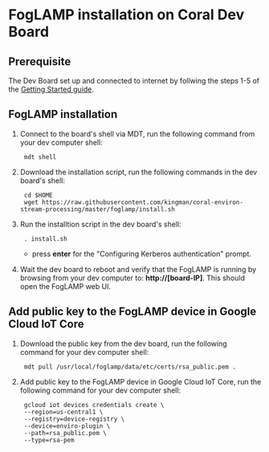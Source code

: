 # FogLAMP installation on Coral Dev Board
## Prerequisite
The Dev Board set up and connected to internet by follwing the steps 1-5 of the [Getting Started guide](https://coral.ai/docs/dev-board/get-started).

## FogLAMP installation
1. Connect to the board's shell via MDT, run the following command from your dev computer shell:

        mdt shell

1. Download the installation script, run the following commands in the dev board's shell:

        cd $HOME
        wget https://raw.githubusercontent.com/kingman/coral-environ-stream-processing/master/foglamp/install.sh

1. Run the installtion script in the dev board's shell:

        . install.sh
    * press **enter** for the "Configuring Kerberos authentication" prompt.

1. Wait the dev board to reboot and verify that the FogLAMP is running by browsing from your dev computer to: **http://[board-IP]**. This should open the FogLAMP web UI.

## Add public key to the FogLAMP device in Google Cloud IoT Core
1. Download the public key from the dev board, run the following command for your dev computer shell:

        mdt pull /usr/local/foglamp/data/etc/certs/rsa_public.pem .
1. Add public key to the FogLAMP device in Google Cloud IoT Core, run the following command for your dev computer shell:

        gcloud iot devices credentials create \
        --region=us-central1 \
        --registry=device-registry \
        --device=enviro-plugin \
        --path=rsa_public.pem \
        --type=rsa-pem 